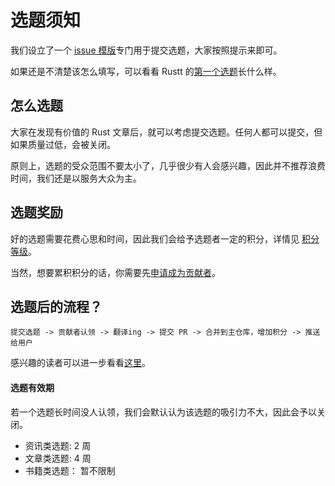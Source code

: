 # 选题须知

我们设立了一个 [issue 模版](https://github.com/studyrs/Rustt/issues/new?assignees=&labels=待认领&template=proposing.md&title=%5B类型%5D%5B日期%5D+标题)专门用于提交选题，大家按照提示来即可。

如果还是不清楚该怎么填写，可以看看 Rustt 的[第一个选题](https://github.com/studyrs/Rustt/issues/10)长什么样。

## 怎么选题

大家在发现有价值的 Rust 文章后，就可以考虑提交选题。任何人都可以提交，但如果质量过低，会被关闭。 

原则上，选题的受众范围不要太小了，几乎很少有人会感兴趣，因此并不推荐浪费时间，我们还是以服务大众为主。

## 选题奖励

好的选题需要花费心思和时间，因此我们会给予选题者一定的积分，详情见 [积分等级](../org-info/rank-points.md)。

当然，想要累积积分的话，你需要先[申请成为贡献者](join-us.md)。

## 选题后的流程？

`提交选题 -> 贡献者认领 -> 翻译ing -> 提交 PR -> 合并到主仓库，增加积分 -> 推送给用户`

感兴趣的读者可以进一步看看[这里](./translation-guide/steps.md)。


#### 选题有效期

若一个选题长时间没人认领，我们会默认认为该选题的吸引力不大，因此会予以关闭。

- 资讯类选题: 2 周
- 文章类选题: 4 周
- 书籍类选题： 暂不限制
